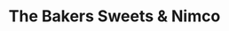 ---
title: "The Bakers Sweets & Nimco"
url: /karachi/the-bakers-sweets-und-nimco/
shop: Bäckerei
---